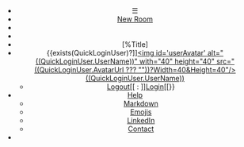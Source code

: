 ﻿<header id="header">
<nav>

* &#9776;
* [New Room](/Babel/Index.md)
* [](#)
* [](#)
* [%Title]
* {{exists(QuickLoginUser)?]][<img id='userAvatar' alt="((QuickLoginUser.UserName))" with="40" height="40" src="((QuickLoginUser.AvatarUrl ??? ""))?Width=40&Height=40"/> ((QuickLoginUser.UserName))](#)
	* [Logout](/Babel/LogOut.md)[[ : ]][Login](/Babel/Login.md)[[}}
* [Help](#)
	* [Markdown](/Markdown.md)
	* [Emojis](/Emojis.md)
	* [LinkedIn](https://www.linkedin.com/company/trust-anchor-group/mycompany/)
	* [Contact](https://lab.tagroot.io/Feedback.md)
* [](#)

</nav>
</header>